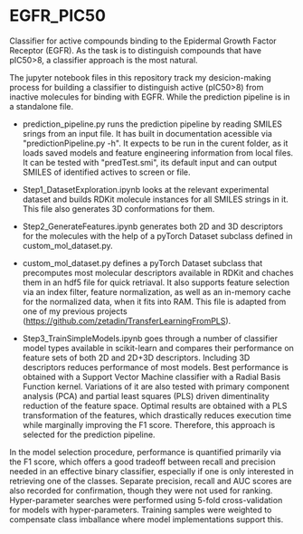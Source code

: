 # EGFR_PIC50
Classifier for active compounds binding to the Epidermal Growth Factor Receptor (EGFR).
As the task is to distinguish compounds that have pIC50>8, a classifier approach
is the most natural.

The jupyter notebook files in this repository track my desicion-making process
for building a classifier to distinguish active (pIC50>8) from inactive molecules
for binding with EGFR. While the prediction pipeline is in a standalone file.

- prediction_pipeline.py runs the prediction pipeline by reading SMILES srings from
an input file. It has built in documentation acessible via "predictionPipeline.py -h".
It expects to be run in the curent folder, as it loads saved models and feature
engineering information from local files. It can be tested with "predTest.smi",
its default input and can output SMILES of identified actives to screen or file.

- Step1_DatasetExploration.ipynb looks at the relevant experimental dataset and
builds RDKit molecule instances for all SMILES strings in it. This file also
generates 3D conformations for them.

- Step2_GenerateFeatures.ipynb generates both 2D and 3D descriptors for the molecules
with the help of a pyTorch Dataset subclass defined in custom_mol_dataset.py.

- custom_mol_dataset.py defines a pyTorch Dataset subclass that precomputes most molecular
descriptors available in RDKit and chaches them in an hdf5 file for quick retriaval.
It also supports feature selection via an index filter, feature normalization,
as well as an in-memory cache for the normalized data, when it fits into RAM.
This file is adapted from one of my previous projects (https://github.com/zetadin/TransferLearningFromPLS).

- Step3_TrainSimpleModels.ipynb goes through a number of classifier model types available in
scikit-learn and compares their performance on feature sets of both 2D and 2D+3D descriptors.
Including 3D descriptors reduces performance of most models. Best performance is obtained with
a Support Vector Machine classifier with a Radial Basis Function kernel.
Variations of it are also tested with primary component analysis (PCA) and
partial least squares (PLS) driven dimentinality reduction of the feature space.
Optimal results are obtained with a PLS transformation of the features,
which drastically reduces execution time while marginally improving the F1 score.
Therefore, this approach is selected for the prediction pipeline.

In the model selection procedure, performance is quantified primarily via the F1 score,
which offers a good tradeoff between recall and precision needed in an effective binary classifier,
especially if one is only interested in retrieving one of the classes.
Separate precision, recall and AUC scores are also recorded for confirmation,
though they were not used for ranking.
Hyper-parameter searches were performed using 5-fold cross-validation for models with
hyper-parameters. Training samples were weighted to compensate class imballance where model
implementations support this.

